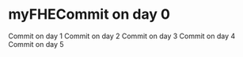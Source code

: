 # myFHECommit on day 0
Commit on day 1
Commit on day 2
Commit on day 3
Commit on day 4
Commit on day 5
